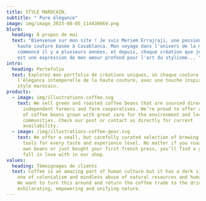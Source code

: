 ```yaml
---
title: STYLE MAROCAIN,
subtitle: " Pure élégance"
image: img/image_2023-08-05_114430669.png
blurb:
  heading: À propos de moi
  text: "Bienvenue sur mon site ! Je suis Meriem Errajraji, une passionnée de la
    haute couture basée à Casablanca. Mon voyage dans l'univers de la mode a
    commencé il y a plusieurs années, et depuis, chaque création que je réalise
    est une expression de mon amour profond pour l'art du stylisme... "
intro:
  heading: Portefolio
  text: Explorez mon portfolio de créations uniques, où chaque couture reflète
    l'élégance intemporelle de la haute couture, avec une touche inspirée du
    style marocain.
products:
  - image: img/illustrations-coffee.svg
    text: We sell green and roasted coffee beans that are sourced directly from
      independent farmers and farm cooperatives. We’re proud to offer a variety
      of coffee beans grown with great care for the environment and local
      communities. Check our post or contact us directly for current
      availability.
  - image: /img/illustrations-coffee-gear.svg
    text: We offer a small, but carefully curated selection of brewing gear and
      tools for every taste and experience level. No matter if you roast your
      own beans or just bought your first french press, you’ll find a gadget to
      fall in love with in our shop.
values:
  heading: Témoignages de clients
  text: Coffee is an amazing part of human culture but it has a dark side too –
    one of colonialism and mindless abuse of natural resources and human lives.
    We want to turn this around and return the coffee trade to the drink’s
    exhilarating, empowering and unifying nature.
---
```


